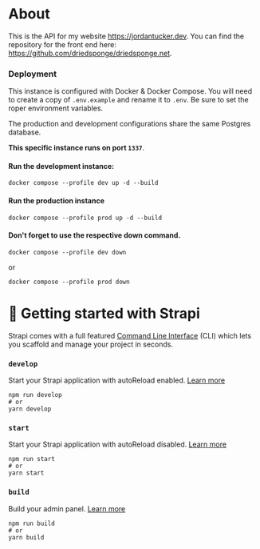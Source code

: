 # About

This is the API for my website https://jordantucker.dev. You can find the repository
for the front end here: https://github.com/driedsponge/driedsponge.net.

### Deployment

This instance is configured with Docker & Docker Compose.
You will need to create a copy of `.env.example` and rename it to `.env`.
Be sure to set the roper environment variables.

The production and development configurations share the same Postgres database.

**This specific instance runs on port `1337`**.

#### Run the development instance:
```
docker compose --profile dev up -d --build
```
#### Run the production instance
```
docker compose --profile prod up -d --build
```
#### Don't forget to use the respective down command.
```
docker compose --profile dev down
```
or
```
docker compose --profile prod down
```

# 🚀 Getting started with Strapi

Strapi comes with a full featured [Command Line Interface](https://docs.strapi.io/dev-docs/cli) (CLI) which lets you scaffold and manage your project in seconds.

### `develop`

Start your Strapi application with autoReload enabled. [Learn more](https://docs.strapi.io/dev-docs/cli#strapi-develop)

```
npm run develop
# or
yarn develop
```

### `start`

Start your Strapi application with autoReload disabled. [Learn more](https://docs.strapi.io/dev-docs/cli#strapi-start)

```
npm run start
# or
yarn start
```

### `build`

Build your admin panel. [Learn more](https://docs.strapi.io/dev-docs/cli#strapi-build)

```
npm run build
# or
yarn build
```

